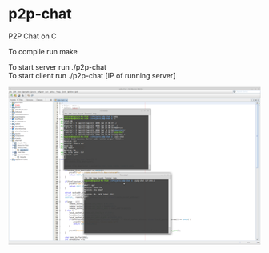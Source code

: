 # p2p-chat
P2P Chat on C

To compile run make

To start server run ./p2p-chat<br />
To start client run ./p2p-chat [IP of running server]

![alt text](https://raw.githubusercontent.com/tapin13/p2p-chat/master/Screenshot-1.png)
